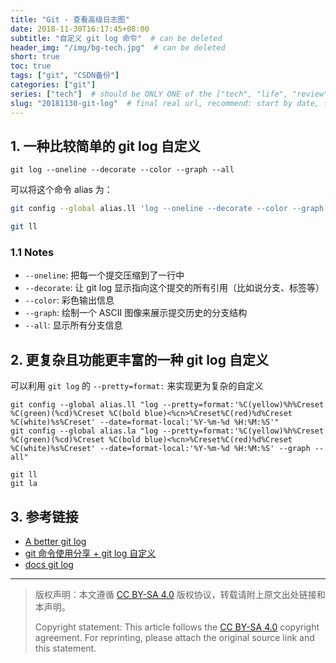 ```yaml
---
title: "Git - 查看高级日志图"
date: 2018-11-30T16:17:45+08:00
subtitle: "自定义 git log 命令"  # can be deleted
header_img: "/img/bg-tech.jpg"  # can be deleted
short: true
toc: true
tags: ["git", "CSDN备份"]
categories: ["git"]
series: ["tech"]  # should be ONLY ONE of the ["tech", "life", "review"]
slug: "20181130-git-log"  # final real url, recommend: start by date, follow lower case words with hyphen splitter. E.g., `20230316-text-title`
---
```


## 1. 一种比较简单的 git log 自定义

```shell
git log --oneline --decorate --color --graph --all
```

可以将这个命令 alias 为：
```bash
git config --global alias.ll 'log --oneline --decorate --color --graph --all'

git ll
```

### 1.1 Notes

* `--oneline`: 把每一个提交压缩到了一行中
* `--decorate`: 让 git log 显示指向这个提交的所有引用（比如说分支、标签等）
* `--color`: 彩色输出信息
* `--graph`: 绘制一个 ASCII 图像来展示提交历史的分支结构
* `--all`: 显示所有分支信息

## 2. 更复杂且功能更丰富的一种 git log 自定义

可以利用 `git log` 的 `--pretty=format:` 来实现更为复杂的自定义

```shell
git config --global alias.ll "log --pretty=format:'%C(yellow)%h%Creset %C(green)(%cd)%Creset %C(bold blue)<%cn>%Creset%C(red)%d%Creset %C(white)%s%Creset' --date=format-local:'%Y-%m-%d %H:%M:%S'"​
git config --global alias.la "log --pretty=format:'%C(yellow)%h%Creset %C(green)(%cd)%Creset %C(bold blue)<%cn>%Creset%C(red)%d%Creset %C(white)%s%Creset' --date=format-local:'%Y-%m-%d %H:%M:%S' --graph --all"

git ll
git la
```

## 3. 参考链接

* [A better git log](https://coderwall.com/p/euwpig/a-better-git-log)
* [git 命令使用分享 + git log 自定义](https://www.jianshu.com/p/caa7ae962e16)
* [docs git log](https://git-scm.com/docs/git-log)

---

> 版权声明：本文遵循 [CC BY-SA 4.0](https://creativecommons.org/licenses/by-sa/4.0/deed.zh) 版权协议，转载请附上原文出处链接和本声明。
>
> Copyright statement: This article follows the [CC BY-SA 4.0](https://creativecommons.org/licenses/by-sa/4.0/deed.en) copyright agreement. For reprinting, please attach the original source link and this statement.
